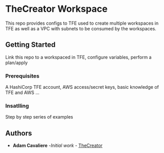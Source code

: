 # TheCreator Workspace

This repo provides configs to TFE used to create multiple workspaces in TFE as well as a VPC with subnets to be consumed by the workspaces.  

## Getting Started

Link this repo to a workspaced in TFE, configure variables, perform a plan/apply

### Prerequisites

A HashiCorp TFE account, AWS access/secret keys, basic knowledge of TFE and AWS ...

### Insatlling 

Step by step series of examples 

## Authors

* **Adam Cavaliere** -*Initial work* - [TheCreator](https://github.com/AdamCavaliere/TheCreator)

